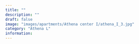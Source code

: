 ```yaml
---
title: ""
description: ""
draft: false
image: "images/apartments/Athena center I/athena_I_3.jpg"
category: "Athena L"
information:
---
```

